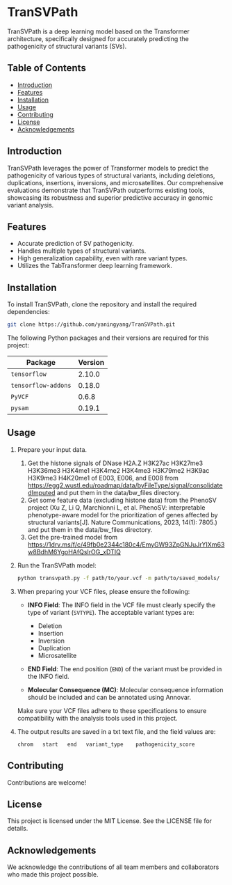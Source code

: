 # TranSVPath

TranSVPath is a deep learning model based on the Transformer architecture, specifically designed for accurately predicting the pathogenicity of structural variants (SVs).

## Table of Contents

- [Introduction](#introduction)
- [Features](#features)
- [Installation](#installation)
- [Usage](#usage)
- [Contributing](#contributing)
- [License](#license)
- [Acknowledgements](#acknowledgements)

## Introduction

TranSVPath leverages the power of Transformer models to predict the pathogenicity of various types of structural variants, including deletions, duplications, insertions, inversions, and microsatellites. Our comprehensive evaluations demonstrate that TranSVPath outperforms existing tools, showcasing its robustness and superior predictive accuracy in genomic variant analysis.

## Features

- Accurate prediction of SV pathogenicity.
- Handles multiple types of structural variants.
- High generalization capability, even with rare variant types.
- Utilizes the TabTransformer deep learning framework.
  
## Installation

To install TranSVPath, clone the repository and install the required dependencies:

```bash
git clone https://github.com/yaningyang/TranSVPath.git
```
The following Python packages and their versions are required for this project:

| Package              | Version |
|----------------------|---------|
| `tensorflow`         | 2.10.0  |
| `tensorflow-addons`  | 0.18.0  |
| `PyVCF`              | 0.6.8   |
| `pysam`              | 0.19.1  |


## Usage

1. Prepare your input data.
    1. Get the histone signals of DNase H2A.Z H3K27ac H3K27me3 H3K36me3 H3K4me1 H3K4me2 H3K4me3 H3K79me2 H3K9ac H3K9me3 H4K20me1 of E003, E006, and E008 from https://egg2.wustl.edu/roadmap/data/byFileType/signal/consolidatedImputed and put them in the data/bw_files directory.
    2. Get some feature data (excluding histone data) from the PhenoSV project (Xu Z, Li Q, Marchionni L, et al. PhenoSV: interpretable phenotype-aware model for the prioritization of genes affected by structural variants[J]. Nature Communications, 2023, 14(1): 7805.) and put them in the data/bw_files directory.
    3. Get the pre-trained model from https://1drv.ms/f/c/49fb0e2344c180c4/EmyGW93ZpGNJuJrYIXm63w8BdhM6YgoHAfQsIrOG_xDTIQ

2. Run the TranSVPath model:
    ```bash
    python transvpath.py -f path/to/your.vcf -m path/to/saved_models/  -o ./result.txt
    ```

3. When preparing your VCF files, please ensure the following:

    - **INFO Field**: The INFO field in the VCF file must clearly specify the type of variant (`SVTYPE`). The acceptable variant types are:
      - Deletion
      - Insertion
      - Inversion
      - Duplication
      - Microsatellite
    
    - **END Field**: The end position (`END`) of the variant must be provided in the INFO field.
    
    - **Molecular Consequence (MC)**: Molecular consequence information should be included and can be annotated using Annovar.
    
    Make sure your VCF files adhere to these specifications to ensure compatibility with the analysis tools used in this project.
   
4. The output results are saved in a txt text file, and the field values ​​are:
   ```
   chrom   start   end   variant_type    pathogenicity_score
   ```

## Contributing
  Contributions are welcome! 

## License
This project is licensed under the MIT License. See the LICENSE file for details.

## Acknowledgements
We acknowledge the contributions of all team members and collaborators who made this project possible. 
